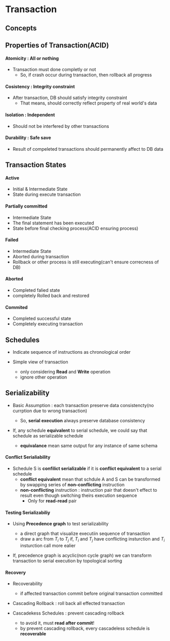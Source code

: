 # Transaction

## Concepts

## Properties of Transaction(ACID)

#### Atomicity : All or nothing
- Transaction must done completly or not
    - So, if crash occur during transaction, then rollback all progress

#### Cosistency : Integrity constraint
- After transaction, DB should satisfy integrity constraint
    - That means, should correctly reflect property of real world's data

#### Isolation : Independent
- Should not be interfered by other transactions

#### Durability : Safe save
- Result of compeleted transactions should permanently affect to DB data

## Transaction States

#### Active
- Initial & Intermediate State
- State during execute transaction

#### Partially committed
- Intermediate State
- The final statement has been executed
- State before final checking process(ACID ensuring process)

#### Failed
- Intermediate State
- Aborted during transaction
- Rollback or other process is still executing(can't ensure correcness of DB)

#### Aborted
- Completed falied state
- completely Rolled back and restored

#### Commited
- Completed successful state
- Completely executing transaction

## Schedules
- Indicate sequence of instructions as chronological order

- Simple view of transaction
    - only considering **Read** and **Write** operation
    - ignore other operation

## Serializability
- Basic Assumption : each transaction preserve data consistencty(no currption due to wrong transaction)
    - So, **serial execution** always preserve database consistency

- If, any schedule **equivalent** to serial schedule, we could say that schedule as serializable schedule
    - **equivalance** mean same output for any instance of same schema
    
#### Conflict Serialiability
- Schedule S is **confilict serializable** if it is **conflict equivalent** to a serial schedule
    - **conflict equivalent** mean that schdule A and S can be transformed by swapping series of **non-conflicting** instruction
    - **non-conflicting** instruction : instruction pair that doesn't effect to result even though switching theirs execution sequence
        - Only for **read-read** pair

#### Testing Serializabiliy
- Using **Precedence graph** to test serializability
    - a direct graph that visualize executiin sequence of transaction
    - draw a arc from $T_i$ to $T_j$ if, $T_i$ and $T_j$ have conflicting insturction and $T_i$ insturction call more ealier

- If, precedence graph is acyclic(non cycle graph) we can transform transaction to serial execution by topological sorting

#### Recovery
- Recoverability
    - if affected transaction commit before original transaction committed

- Cascading Rollback : roll back all effected transaction

- Cascadekess Schedules : prevent cascading rollback
    - to avoid it, must **read after commit**!
    - by prevent cascading rollback, every cascadeless schedule is **recoverable**
